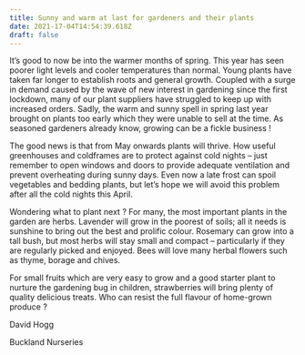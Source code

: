 ```yaml
---
title: Sunny and warm at last for gardeners and their plants 
date: 2021-17-04T14:54:39.618Z
draft: false
---
```

It’s good to now be into the warmer months of spring. This year has seen poorer light levels and cooler temperatures than normal. Young plants have taken far longer to establish roots and general growth. Coupled with  a surge in demand caused by the wave of new interest in gardening since the first lockdown, many of our plant suppliers have struggled to keep up with increased orders. Sadly, the warm and sunny spell in spring last year brought on plants too early which they were unable to sell at the time. As seasoned gardeners already know, growing can be a fickle business ! 

The good news is that from May onwards plants will thrive. How useful greenhouses and coldframes are to protect against cold nights – just remember to open windows and doors to provide adequate ventilation and prevent overheating during sunny days. Even now a late frost can spoil vegetables and bedding plants, but let’s hope we will avoid this problem after all the cold nights this April. 

Wondering what to plant next ? For many, the most important plants in the garden are herbs.  Lavender will grow in the poorest of soils; all it needs is sunshine to bring out the best and prolific colour. Rosemary can grow into a tall bush, but most herbs will stay small and compact – particularly if they are regularly picked and enjoyed.  Bees will love many herbal flowers such as thyme, borage and chives. 

For small fruits which are very easy to grow and a good starter plant to nurture the gardening  bug in children, strawberries will bring plenty of quality delicious treats. Who can resist the full flavour of home-grown produce ? 

David Hogg

Buckland Nurseries 



